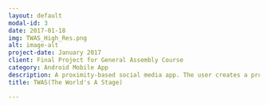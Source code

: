 ```yaml
---
layout: default
modal-id: 3
date: 2017-01-18
img: TWAS_High_Res.png
alt: image-alt
project-date: January 2017
client: Final Project for General Assembly Course
category: Android Mobile App
description: A proximity-based social media app. The user creates a profile, turns the app on, and shares their profile with other users that are physically nearby. Once other users' profiles are discovered, you can view their profile details and chat with them. Available for download on the <a href="https://play.google.com/apps/testing/shuvalov.nikita.twas">Google Play Store</a>
title: TWAS(The World's A Stage)

---
```

